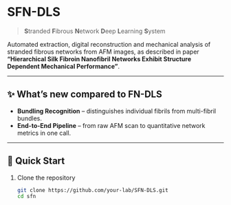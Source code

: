 # SFN-DLS  
> **S**tranded **F**ibrous **N**etwork **D**eep **L**earning **S**ystem  

Automated extraction, digital reconstruction and mechanical analysis of stranded fibrous networks from AFM images, as described in paper  
**“Hierarchical Silk Fibroin Nanofibril Networks Exhibit Structure Dependent Mechanical Performance”**.

---

## ✨ What’s new compared to FN-DLS  
- **Bundling Recognition** – distinguishes individual fibrils from multi-fibril bundles.  
- **End-to-End Pipeline** – from raw AFM scan to quantitative network metrics in one call.

---

## 🚀 Quick Start  

1. Clone the repository  
   ```bash
   git clone https://github.com/your-lab/SFN-DLS.git
   cd sfn
